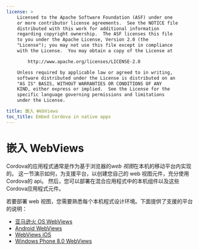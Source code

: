 ```yaml
---
license: >
    Licensed to the Apache Software Foundation (ASF) under one
    or more contributor license agreements.  See the NOTICE file
    distributed with this work for additional information
    regarding copyright ownership.  The ASF licenses this file
    to you under the Apache License, Version 2.0 (the
    "License"); you may not use this file except in compliance
    with the License.  You may obtain a copy of the License at

        http://www.apache.org/licenses/LICENSE-2.0

    Unless required by applicable law or agreed to in writing,
    software distributed under the License is distributed on an
    "AS IS" BASIS, WITHOUT WARRANTIES OR CONDITIONS OF ANY
    KIND, either express or implied.  See the License for the
    specific language governing permissions and limitations
    under the License.

title: 嵌入 WebViews
toc_title: Embed Cordova in native apps
---
```


# 嵌入 WebViews

Cordova的应用程式通常是作为基于浏览器的*web 视图*在本机的移动平台内实现的。 这一节演示如何，为支援平台，以创建您自己的 web 视图元件，充分使用Cordova的 api。 然后，您可以部署在混合应用程式中的本机组件以及这些Cordova应用程式元件。

若要部署 web 视图，您需要熟悉每个本机程式设计环境。下面提供了支援的平台的说明：

*   [亚马逊火 OS WebViews](../../platforms/amazonfireos/webview.html)
*   [Android WebViews](../../platforms/android/webview.html)
*   [WebViews iOS](../../platforms/ios/webview.html)
*   [Windows Phone 8.0 WebViews](../../platforms/wp8/webview.html)